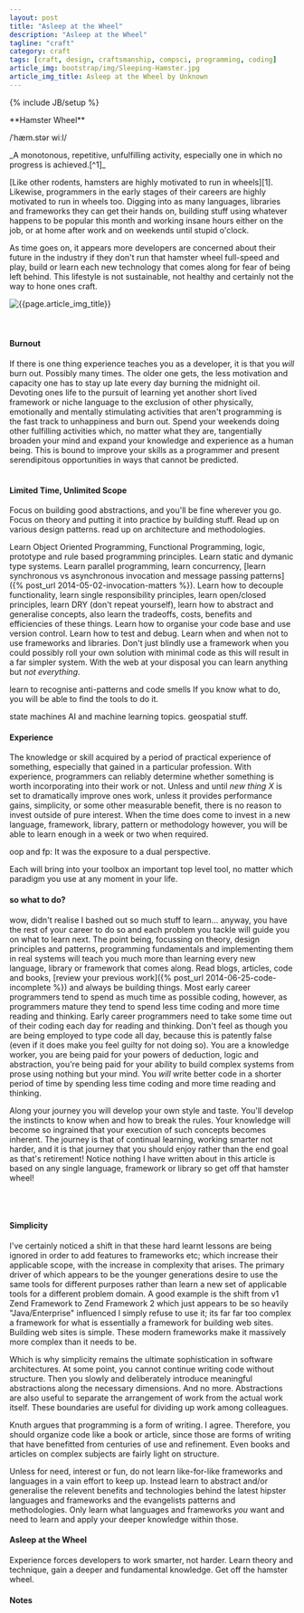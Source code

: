 ```yaml
---
layout: post
title: "Asleep at the Wheel"
description: "Asleep at the Wheel"
tagline: "craft"
category: craft
tags: [craft, design, craftsmanship, compsci, programming, coding]
article_img: bootstrap/img/Sleeping-Hamster.jpg
article_img_title: Asleep at the Wheel by Unknown
---
```

{% include JB/setup %}
<div class="intro">
<div class="intro-txt">
<span markdown="span">
**Hamster Wheel**
</span>

/ˈhæm.stər wiːl/ 

<p>
<span markdown="span">_A monotonous, repetitive, unfulfilling activity, especially one in which no progress is achieved.[^1]_</span>
</p>

<p>
<span markdown="span">[Like other rodents, hamsters are highly motivated to run in wheels][1].</span> Likewise, programmers in the early stages of their careers are highly motivated to run in wheels too. Digging into as many languages, libraries and frameworks they can get their hands on, building stuff using whatever happens to be popular this month and working insane hours either on the job, or at home after work and on weekends until stupid o'clock.
</p>

<p>
As time goes on, it appears more developers are concerned about their future in the industry if they don't run that hamster wheel full-speed and play, build or learn each new technology that comes along for fear of being left behind. This lifestyle is not sustainable, not healthy and certainly not the way to hone ones craft.
</p>

</div>
<div class="intro-img-border">
<div class="intro-img-bevel">
<div class="intro-img">
<img class="article-image" title="{{page.article_img_title}}" src="{{ASSET_PATH}}/{{page.article_img}}"/>
</div>
</div>
</div>
</div>
<br/>
<br/>

#### Burnout 
If there is one thing experience teaches you as a developer, it is that you _will_ burn out. Possibly many times. The older one gets, the less motivation and capacity one has to stay up late every day burning the midnight oil. Devoting ones life to the pursuit of learning yet another short lived framework or niche language to the exclusion of other physically, emotionally and mentally stimulating activities that aren't programming is the fast track to unhappiness and burn out. Spend your weekends doing other fulfilling activities which, no matter what they are, tangentially broaden your mind and expand your knowledge and experience as a human being. This is bound to improve your skills as a programmer and present serendipitous opportunities in ways that cannot be predicted. 
<br/>
<br/>


#### Limited Time, Unlimited Scope
Focus on building good abstractions, and you'll be fine wherever you go.
Focus on theory and putting it into practice by building stuff.
Read up on various design patterns. read up on architecture and methodologies.

Learn Object Oriented Programming, Functional Programming, logic, prototype and rule based programming principles. Learn static and dymanic type systems. Learn parallel programming, learn concurrency, [learn synchronous vs asynchronous invocation and message passing patterns]({% post_url 2014-05-02-invocation-matters %}). Learn how to decouple functionality, learn single responsibility principles, learn open/closed principles, learn DRY (don't repeat yourself), learn how to abstract and generalise concepts, also learn the tradeoffs, costs, benefits and efficiencies of these things. Learn how to organise your code base and use version control. Learn how to test and debug. Learn when and when not to use frameworks and libraries. Don't just blindly use a framework when you could possibly roll your own solution with minimal code as this will result in a far simpler system. With the web at your disposal you can learn anything but _not everything_.

learn to recognise anti-patterns and code smells
If you know what to do, you will be able to find the tools to do it.

state machines
AI and machine learning topics.
geospatial stuff.

#### Experience
The knowledge or skill acquired by a period of practical experience of something, especially that gained in a particular profession.
With experience, programmers can reliably determine whether something is worth incorporating into their work or not. Unless and until _new thing X_ is set to dramatically improve ones work, unless it provides performance gains, simplicity, or some other measurable benefit, there is no reason to invest outside of pure interest. When the time does come to invest in a new language, framework, library, pattern or methodology however, you will be able to learn enough in a week or two when required.

oop and fp: It was the exposure to a dual perspective.

Each will bring into your toolbox an important top level tool, no matter which paradigm you use at any moment in your life.



#### so what to do?
wow, didn't realise I bashed out so much stuff to learn... anyway, you have the rest of your career to do so and each problem you tackle will guide you on what to learn next. The point being, focussing on theory, design principles and patterns, programming fundamentals and implementing them in real systems will teach you much more than learning every new language, library or framework that comes along. Read blogs, articles, code and books, [review your previous work]({% post_url 2014-06-25-code-incomplete %}) and always be building things. Most early career programmers tend to spend as much time as possible coding, however, as programmers mature they tend to spend less time coding and more time reading and thinking. Early career programmers need to take some time out of their coding each day for reading and thinking. Don't feel as though you are being employed to type code all day, because this is patently false (even if it does make you feel guilty for not doing so). You are a knowledge worker, you are being paid for your powers of deduction, logic and abstraction, you're being paid for your ability to build complex systems from prose using nothing but your mind. You _will_ write better code in a shorter period of time by spending less time coding and more time reading and thinking.


Along your journey you will develop your own style and taste. You'll develop the instincts to know when and how to break the rules. Your knowledge will become so ingrained that your execution of such concepts becomes inherent. The journey is that of continual learning, working smarter not harder, and it is that journey that you should enjoy rather than the end goal as that's retirement! Notice nothing I have written about in this article is based on any single language, framework or library so get off that hamster wheel!




<br/>
<br/>



 
 
 
 
 
#### Simplicity

I've certainly noticed a shift in that these hard learnt lessons are being ignored in order to add features to frameworks etc; which increase their applicable scope, with the increase in complexity that arises. The primary driver of which appears to be the younger generations desire to use the same tools for different purposes rather than learn a new set of applicable tools for a different problem domain. A good example is the shift from v1 Zend Framework to Zend Framework 2 which just appears to be so heavily "Java/Enterprise" influenced I simply refuse to use it; its far far too complex a framework for what is essentially a framework for building web sites. Building web sites is simple. These modern frameworks make it massively more complex than it needs to be.

Which is why simplicity remains the ultimate sophistication in software architectures. At some point, you cannot continue writing code without structure. Then you slowly and deliberately introduce meaningful abstractions along the necessary dimensions.
And no more.
Abstractions are also useful to separate the arrangement of work from the actual work itself. These boundaries are useful for dividing up work among colleagues.

Knuth argues that programming is a form of writing. I agree. Therefore, you should organize code like a book or article, since those are forms of writing that have benefitted from centuries of use and refinement.
Even books and articles on complex subjects are fairly light on structure.


Unless for need, interest or fun, do not learn like-for-like frameworks and languages in a vain effort to keep up. Instead learn to abstract and/or generalise the relevent benefits and technologies behind the latest hipster languages and frameworks and the evangelists patterns and methodologies. 
Only learn what languages and frameworks _you_ want and need to learn and apply your deeper knowledge within those. 


#### Asleep at the Wheel
Experience forces developers to work smarter, not harder.
Learn theory and technique, gain a deeper and fundamental knowledge. Get off the hamster wheel.



[1]:http://en.wikipedia.org/wiki/Hamster_wheel
[2]:http://en.wiktionary.org/wiki/hamster_wheel


#### Notes
[^1]:[http://en.wiktionary.org/wiki/hamster_wheel][2]